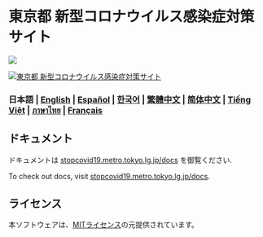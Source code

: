 # 東京都 新型コロナウイルス感染症対策サイト

![](https://github.com/tokyo-metropolitan-gov/covid19/workflows/production%20deploy/badge.svg)

[![東京都 新型コロナウイルス感染症対策サイト](https://user-images.githubusercontent.com/1301149/75629392-1d19d900-5c25-11ea-843d-2d4376e3a560.png)](https://stopcovid19.metro.tokyo.lg.jp/)

### 日本語 | [English](https://stopcovid19.metro.tokyo.lg.jp/docs/en/) | [Español](https://stopcovid19.metro.tokyo.lg.jp/docs/es/) | [한국어](https://stopcovid19.metro.tokyo.lg.jp/docs/ko/) | [繁體中文](https://stopcovid19.metro.tokyo.lg.jp/docs/zh_TW/) | [简体中文](https://stopcovid19.metro.tokyo.lg.jp/docs/zh_CN/) | [Tiếng Việt](https://stopcovid19.metro.tokyo.lg.jp/docs/vi/) | [ภาษาไทย](https://stopcovid19.metro.tokyo.lg.jp/docs/th/) | [Français](https://stopcovid19.metro.tokyo.lg.jp/docs/fr/)


## ドキュメント

ドキュメントは [stopcovid19.metro.tokyo.lg.jp/docs](https://stopcovid19.metro.tokyo.lg.jp/docs/) を御覧ください.

To check out docs, visit [stopcovid19.metro.tokyo.lg.jp/docs](https://stopcovid19.metro.tokyo.lg.jp/docs/). 

## ライセンス
本ソフトウェアは、[MITライセンス](./LICENSE.txt)の元提供されています。
